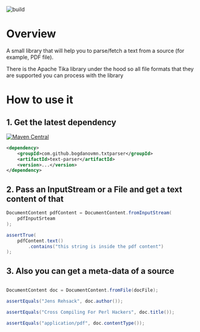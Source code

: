 
![build](https://github.com/bogdanovmn/java-text-parser/actions/workflows/maven.yml/badge.svg)
# Overview

A small library that will help you to parse/fetch a text from a source (for example, PDF file). 

There is the Apache Tika library under the hood so all file formats that they are supported you can process with the library

# How to use it

## 1. Get the latest dependency
[![Maven Central](
    https://maven-badges.herokuapp.com/maven-central/com.github.bogdanovmn.txtparser/text-parser/badge.svg
)]( https://maven-badges.herokuapp.com/maven-central/com.github.bogdanovmn.txtparser/text-parser)
```xml
<dependency>
    <groupId>com.github.bogdanovmn.txtparser</groupId>
    <artifactId>text-parser</artifactId>
    <version>...</version>
</dependency>
```

## 2. Pass an InputStream or a File and get a text content of that
```java
DocumentContent pdfContent = DocumentContent.fromInputStream(
	pdfInputSrteam
);

assertTrue(
	pdfContent.text()
		.contains("this string is inside the pdf content")
);
```

## 3. Also you can get a meta-data of a source
```java

DocumentContent doc = DocumentContent.fromFile(docFile);

assertEquals("Jens Rehsack", doc.author());

assertEquals("Cross Compiling For Perl Hackers", doc.title());

assertEquals("application/pdf", doc.contentType());
```
